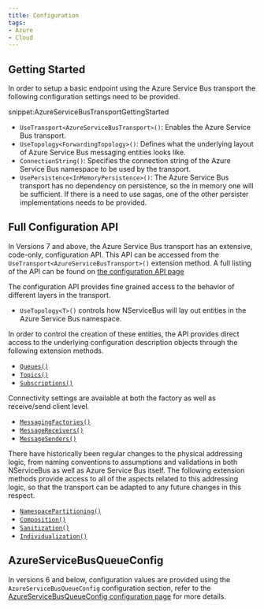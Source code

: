 ```yaml
---
title: Configuration
tags:
- Azure
- Cloud
---
```


## Getting Started

In order to setup a basic endpoint using the Azure Service Bus transport the following configuration settings need to be provided.

snippet:AzureServiceBusTransportGettingStarted

 * `UseTransport<AzureServiceBusTransport>()`: Enables the Azure Service Bus transport.
 * `UseTopology<ForwardingTopology>()`: Defines what the underlying layout of Azure Service Bus messaging entities looks like.
 * `ConnectionString()`: Specifies the connection string of the Azure Service Bus namespace to be used by the transport.
 * `UsePersistence<InMemoryPersistence>()`: The Azure Service Bus transport has no dependency on persistence, so the in memory one will be sufficient. If there is a need to use sagas, one of the other persister implementations needs to be provided.

## Full Configuration API

In Versions 7 and above, the Azure Service Bus transport has an extensive, code-only, configuration API. This API can be accessed from the `UseTransport<AzureServiceBusTransport>()` extension method. A full listing of the API can be found on [the configuration API page](/nservicebus/azure-service-bus/configuration/full.md)

The configuration API provides fine grained access to the behavior of different layers in the transport.

 * `UseTopology<T>()` controls how NServiceBus will lay out entities in the Azure Service Bus namespace.

In order to control the creation of these entities, the API provides direct access to the underlying configuration description objects through the following extension methods.

 * [`Queues()`](/nservicebus/azure-service-bus/configuration/full.md#controlling-entities-queues)
 * [`Topics()`](/nservicebus/azure-service-bus/configuration/full.md#controlling-entities-topics)
 * [`Subscriptions()`](/nservicebus/azure-service-bus/configuration/full.md#controlling-entities-subscriptions)

Connectivity settings are available at both the factory as well as receive/send client level.

 * [`MessagingFactories()`](/nservicebus/azure-service-bus/configuration/full.md#controlling-connectivity-messaging-factories)
 * [`MessageReceivers()`](/nservicebus/azure-service-bus/configuration/full.md#controlling-connectivity-message-receivers)
 * [`MessageSenders()`](/nservicebus/azure-service-bus/configuration/full.md#controlling-connectivity-message-senders)

There have historically been regular changes to the physical addressing logic, from naming conventions to assumptions and validations in both NServiceBus as well as Azure Service Bus itself. The following extension methods provide access to all of the aspects related to this addressing logic, so that the transport can be adapted to any future changes in this respect.

 * [`NamespacePartitioning()`](/nservicebus/azure-service-bus/configuration/full.md#physical-addressing-logic-namespace-partitioning)
 * [`Composition()`](/nservicebus/azure-service-bus/configuration/full.md#physical-addressing-logic-composition)
 * [`Sanitization()`](/nservicebus/azure-service-bus/configuration/full.md#physical-addressing-logic-sanitization)
 * [`Individualization()`](/nservicebus/azure-service-bus/configuration/full.md#physical-addressing-logic-individiualization)


## AzureServiceBusQueueConfig

In versions 6 and below, configuration values are provided using the `AzureServiceBusQueueConfig` configuration section, refer to the [AzureServiceBusQueueConfig configuration page](/nservicebus/azure-service-bus/configuration/azureservicebusqueueconfig.md) for more details.
